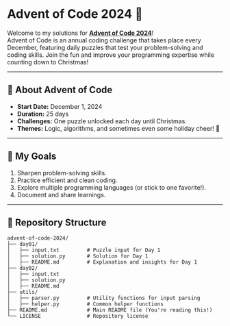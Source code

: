 # Advent of Code 2024 🎄

Welcome to my solutions for **[Advent of Code 2024](https://adventofcode.com/2024)**!  
Advent of Code is an annual coding challenge that takes place every December, featuring daily puzzles that test your problem-solving and coding skills. Join the fun and improve your programming expertise while counting down to Christmas!

---

## 📅 About Advent of Code
- **Start Date:** December 1, 2024
- **Duration:** 25 days
- **Challenges:** One puzzle unlocked each day until Christmas.
- **Themes:** Logic, algorithms, and sometimes even some holiday cheer! 🌟

---

## 🚀 My Goals
1. Sharpen problem-solving skills.
2. Practice efficient and clean coding.
3. Explore multiple programming languages (or stick to one favorite!).
4. Document and share learnings.

---

## 📂 Repository Structure

```plaintext
advent-of-code-2024/
├── day01/
│   ├── input.txt         # Puzzle input for Day 1
│   ├── solution.py       # Solution for Day 1
│   ├── README.md         # Explanation and insights for Day 1
├── day02/
│   ├── input.txt
│   ├── solution.py
│   ├── README.md
├── utils/
│   ├── parser.py         # Utility functions for input parsing
│   ├── helper.py         # Common helper functions
├── README.md             # Main README file (You're reading this!)
└── LICENSE               # Repository license
